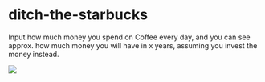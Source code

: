 # ditch-the-starbucks

Input how much money you spend on Coffee every day, and you can see approx. how much money you will have in x years, assuming you invest the money instead.

![](https://media.discordapp.net/attachments/1091481770093977622/1101055845376209006/image.png?width=653&height=663)
